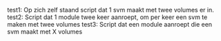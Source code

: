 test1: Op zich zelf staand script dat 1 svm maakt met twee volumes er in.
test2: Script dat 1 module twee keer aanroept, om per keer een svm te maken met twee volumes
test3: Script dat een module aanroept die een svm maakt met X volumes
